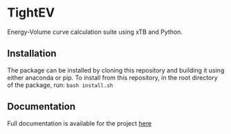 # TightEV
Energy-Volume curve calculation suite using xTB and Python.

## Installation
The package can be installed by cloning this repository and building it using either anaconda or pip.
To install from this repository, in the root directory of the package, run: `bash install.sh`

## Documentation
Full documentation is available for the project [here](https://evxtb.readthedocs.io/en/latest/index.html) 
